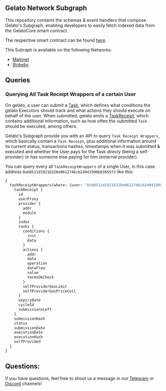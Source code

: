 ## Gelato Network Subgraph

This repository contains the schemas & event handlers that compose Gelato's Subgraph, enabling developers to easily fetch indexed data from the GelatoCore smart contract.

The respective smart contract can be found [here](https://github.com/gelatodigital/gelato-network/blob/master/contracts/gelato_core/GelatoCore.sol).

This Subraph is available on the following Networks:
- [Mainnet](https://thegraph.com/explorer/subgraph/gelatodigital/gelato-network)
- [Rinkeby](https://thegraph.com/explorer/subgraph/gelatodigital/gelato-network-rinkeby)

## Queries

### Querying All Task Receipt Wrappers of a certain User

On gelato, a user can submit a [Task](https://github.com/gelatodigital/gelato-network/blob/257f534cf0de7652928d082b09fd32d4db12c969/contracts/gelato_core/interfaces/IGelatoCore.sol#L31-L36), which defines what conditions the gelato Executors should track and what actions they should execute on behalf of the user. When submitted, gelato emits a [TaskReceipt](https://github.com/gelatodigital/gelato-network/blob/257f534cf0de7652928d082b09fd32d4db12c969/contracts/gelato_core/interfaces/IGelatoCore.sol#L38-L47), which contains additional information, such as how often the submitted `Task` should be executed, among others.

Gelato's Subgraph provide you with an API to query `Task Receipt Wrappers`, which basically contain a `Task Receipt`, plus additional information around its current status, transactions hashes, timestamps when it was submitted & executed and whether the User pays for the Task direcly (being a self-provider) or has someone else paying for him (external provider).

You can query every all `TaskReceiptWrappers` of a single User, in this case address `0xb0511d19216320e0612746cb24943300b03955f3` like this:

```graphql
{
  taskReceiptWrappers(where: {user: "0xb0511d19216320e0612746cb24943300b03955f3"}) {
    taskReceipt {
      id
      userProxy
      provider {
        addr
        module
      }
      index
      tasks {
        conditions {
          inst
          data
        }
        actions {
          addr
          data
          operation
          dataFlow
          value
          termsOkCheck
        }
        selfProviderGasLimit
        selfProviderGasPriceCeil
      }
      expiryDate
      cycleId
      submissionsLeft
    }
    submissionHash
    status
    submissionDate
    executionDate
    executionHash
    selfProvided
  }
}
```

## Questions:

If you have questions, feel free to shoot us a message in our [Telegram](https://t.me/joinchat/HbZmeE1JoKF92g_idVz6nA) or [Discord](https://discord.gg/Avmrfg7) channels!
